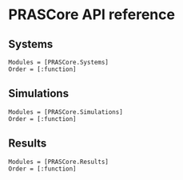 # PRASCore API reference

## Systems
```@autodocs
Modules = [PRASCore.Systems]
Order = [:function]
```

## Simulations
```@autodocs
Modules = [PRASCore.Simulations]
Order = [:function]
```

## Results
```@autodocs
Modules = [PRASCore.Results]
Order = [:function]
```
